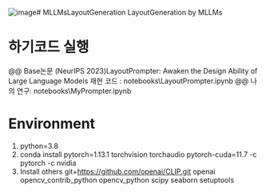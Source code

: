 ![image](https://github.com/user-attachments/assets/40c15c40-cfc9-4a55-8a50-350013229155)# MLLMsLayoutGeneration
LayoutGeneration by MLLMs

# 하기코드 실행
@@ Base논문 (NeurIPS 2023)LayoutPrompter: Awaken the Design Ability of Large Language Models
재현 코드 : notebooks\LayoutPrompter.ipynb
@@ 나의 연구: notebooks\MyPrompter.ipynb

# Environment
1. python=3.8
2. conda install pytorch=1.13.1 torchvision torchaudio pytorch-cuda=11.7 -c pytorch -c nvidia
3. Install others
git+https://github.com/openai/CLIP.git
openai
opencv_contrib_python
opencv_python
scipy
seaborn
setuptools
